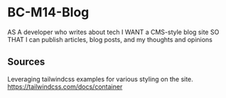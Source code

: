 # BC-M14-Blog
AS A developer who writes about tech I WANT a CMS-style blog site SO THAT I can publish articles, blog posts, and my thoughts and opinions

## Sources
Leveraging tailwindcss examples for various styling on the site.
https://tailwindcss.com/docs/container